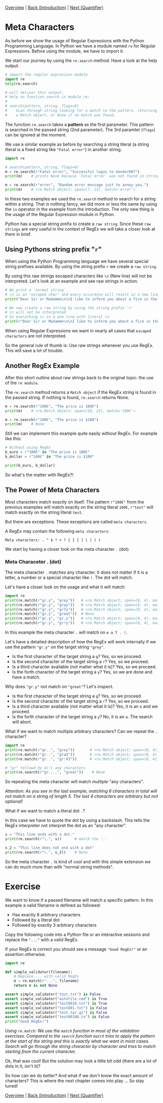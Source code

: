 [Overview](./overview.md) | [Back (Introduction)](./introduction.md) | [Next (Quantifier)](./quantifier.md)

# Meta Characters

As before we show the usage of Regular Expressions with the Python Programming Language. In Python we have a module named `re` for Regular Expressions. Before using the module, we have to import it.

We start our journey by using the `re.search` method. Have a look at the help output.

``` python
# import the regular expression module
import re
help(re.search)

# will deliver this output:
# Help on function search in module re:
#
# search(pattern, string, flags=0)
#    Scan through string looking for a match to the pattern, returning
#    a Match object, or None if no match was found.
```

The function `re.search` takes a **pattern** as the first parameter. This pattern is searched in the passed string (2nd parameter). The 3rd paramter (`flags`) can be ignored at the moment.

We use a similar example as before by searching a string literal (a string literal is a fixed string like `"Fatal error"`) in another string.

```python
import re

# search(pattern, string, flags=0)
m = re.search(r"Fatal error", "Successful login to bender007")
print(m)    # prints None because `Fatal error` was not found in string

m = re.search(r"error", "Random error message just to annoy you.")
print(m)    # <re.Match object; span=(7, 12), match='error'>
```

In these two examples we used the `re.search` method to search for a string within a string. That is nothing fancy, we did more or less the same by using the `in` operator in the example from the introduction. The only new thing is the usage of the Regular Expression module in Python.

Python has a special string prefix to create a `raw string`. Since these `raw strings` are very useful in the context of RegEx we will take a closer look at them in brief.

## Using Pythons string prefix "`r`"
When using the Python Programming language we have several special string prefixes available. By using the string prefix `r` we create a `raw string`.

By using this raw strings escaped characters like `\n` (New line) will not be interpreted. Let's look at an example and see raw strings in action.

```python
# We print a `normal string`.
# \n is an 'escaped char' and every occurence will result in a new line
print("Dear Sir or Madamme\n\nI like to inform you about a fire in the basement!\n")

# We now create a raw string by using the string prefix 'r'
# \n will not be interpreted
# So everything is in a one line with literal \n
print(r"Dear Sir or Madamme\n\nI like to inform you about a fire in the basement!")
```

When using Regular Expressions we want in nearly all cases that `escaped characters` are not interpreted.

So the general rule of thumb is: Use raw strings whenever you use RegEx. This will save a lot of trouble.

## Another RegEx Example

After this short outline about raw strings back to the original topic: the use of the `re module`.

The `re.search` method returns a `Match object` if the RegEx string is found in the passed string. If nothing is found, `re.search` returns None.

```python
m = re.search(r"100€", "The price is 100€")
print(m)    # <re.Match object; span=(18, 22), match='100€'>

m = re.search(r"100€", "The price is $100")
print(m)    # None
```

Still we can implement this example quite easily without RegEx. For example like this:

```python
# Without using RegEx
b_euro = r"100€" in "The price is 100€"
b_dollar = r"100€" in "The price is $100"

print(b_euro, b_dollar)
```

So what's the matter with RegEx?!

## The Power of Meta Characters
Most characters match exactly on itself. The pattern `r"100€"` from the previous examples will match exactly on the string literal `100€`, `r"test"` will match exactly on the string literal `test`.

But there are exceptions. These exceptions are called `meta characters`.

A RegEx may contain the following `meta characters`:

`Meta characters: . ^ $ * + ? { } [ ] \ | ( )`

We start by having a closer look on the meta character `.` (dot).

### Meta Characeter . (dot)
The meta character `.` matches any character. It does not matter if it is a letter, a number or a special character like `!`. The dot will match.

Let's have a closer look on the usage and what it will match:

```python
import re
print(re.match(r"gr.y", "grey"))   # <re.Match object; span=(0, 4), match='grey'>
print(re.match(r"gr.y", "gray"))   # <re.Match object; span=(0, 4), match='gray'>
print(re.match(r"gr.y", "gr7y"))   # <re.Match object; span=(0, 4), match='gr7y'>
print(re.match(r"gr.y", "great"))  # None
print(re.match(r"gr.y", "gr.y"))   # <re.Match object; span=(0, 4), match='gr.y'>
print(re.match(r"gr.y", "gr!y"))   # <re.Match object; span=(0, 4), match='gr!y'>
```

In this example the meta character `.` will match on `e a 7 . !`.

Let's have a detailed description of how the RegEx will work internally if we use the pattern `"gr.y"` on the target string `"grey"`.

- Is the first character of the target string a `g`? Yes, so we proceed.
- Is the second character of the target string a `r`? Yes, so we proceed.
- Is a third character available (not matter what it is)? Yes, so we proceed.
- Is the forth character of the target string a `y`? Yes, so we are done and have a match.

Why does `"gr.y"` not match on `"great"`? Let's inspect.

- Is the first character of the target string a `g`? Yes, so we proceed.
- Is the second character of the target string a `r`? Yes, so we proceed.
- Is a third character available (not matter what it is)? Yes, it is an `e` and we proceed.
- Is the forth character of the target string a `y`? No, it is an `a`. The search will abort.

What if we want to match multiple arbitrary characters? Can we repeat the `.` character?

```python
import re
print(re.match(r"gr..", "grey"))       # <re.Match object; span=(0, 4), match='grey'>
print(re.match(r"gr..", "grad"))       # <re.Match object; span=(0, 4), match='grad'>
print(re.match(r"gr..", "gr:43"))      # <re.Match object; span=(0, 4), match='gr:4'>

# "gr" followd by 4(!) any characters
print(re.search(r"gr....", "great"))    # None
```
So repeating the meta character will match multiple "any characters".

*Attention: As you see in the last example, matching 6 characters in total will not match on a string of length 5. The last 4 characters are arbitrary but not optional!*

What if we want to match a literal dot `.`?

In this case we have to quote the dot by using a backslash. This tells the RegEx interpreter not interpret the dot as an "any character".

```python
s = "This line ends with a dot."
print(re.search(r"\.", s))      # match the '.'

s_2 = "This line does not end with a dot"
print(re.search(r"\.", s_2))    # None
```

So the meta character `.` is kind of cool and with this simple extension we can do much more than with "normal string methods".

# Exercise

We want to know if a passed filename will match a specific pattern. In this example a valid filename is defined as followed:

- Has exactly 8 arbitrary characters
- Followed by a literal dot
- Followed by exactly 3 arbitrary characters

Copy the following code into a Python file or an interactive sessions and replace the `"..."` with a valid RegEx.

If your RegEx is correct you should see a message `"Good RegEx!"` or an assertion otherwise.

```python
import re

def simple_validator(filename):
    # Replace ... with valid RegEx
    m = re.match(r"...", filename)
    return m is not None

assert simple_validator("test.txt") is False
assert simple_validator("autofile.cmd") is True
assert simple_validator("test0010.txt") is True
assert simple_validator("test001.txt") is False
assert simple_validator("test.tar.gz") is False
assert simple_validator("test00100.tx") is False
print("Good RegEx!")
```

*Using `re.match`: We use the `match` function in most of the validation exercises. Compared to the `search` function `match` tries to apply the pattern at the start of the string and this is exactly what we want in most cases. Search will go through the string character by character and tries to match starting from the current character.*

Ok, that was cool! But the solution may look a little bit odd (there are a lot of dots in it, isn't it)?

So how can we do better? And what if we don't know the exact amount of characters? This is where the next chapter comes into play ... So stay tuned!

[Overview](./overview.md) | [Back (Introduction)](./introduction.md) | [Next (Quantifier)](./quantifier.md)
